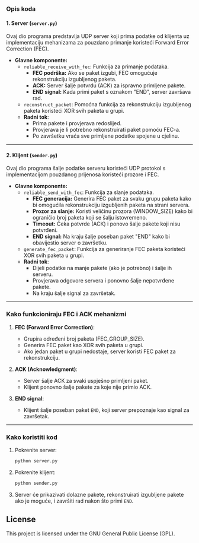 ### **Opis koda**

#### **1. Server (`server.py`)**
Ovaj dio programa predstavlja UDP server koji prima podatke od klijenta uz implementaciju mehanizama za pouzdano primanje koristeći Forward Error Correction (FEC). 

- **Glavne komponente:**
  - `reliable_receive_with_fec`: Funkcija za primanje podataka.
    - **FEC podrška:** Ako se paket izgubi, FEC omogućuje rekonstrukciju izgubljenog paketa.
    - **ACK:** Server šalje potvrdu (ACK) za ispravno primljene pakete.
    - **END signal:** Kada primi paket s oznakom "END", server završava rad.
  - `reconstruct_packet`: Pomoćna funkcija za rekonstrukciju izgubljenog paketa koristeći XOR svih paketa u grupi.
  - **Radni tok**:
    - Prima pakete i provjerava redoslijed.
    - Provjerava je li potrebno rekonstruirati paket pomoću FEC-a.
    - Po završetku vraća sve primljene podatke spojene u cjelinu.

---

#### **2. Klijent (`sender.py`)**
Ovaj dio programa šalje podatke serveru koristeći UDP protokol s implementacijom pouzdanog prijenosa koristeći prozore i FEC.

- **Glavne komponente:**
  - `reliable_send_with_fec`: Funkcija za slanje podataka.
    - **FEC generacija:** Generira FEC paket za svaku grupu paketa kako bi omogućila rekonstrukciju izgubljenih paketa na strani servera.
    - **Prozor za slanje:** Koristi veličinu prozora (WINDOW_SIZE) kako bi ograničio broj paketa koji se šalju istovremeno.
    - **Timeout:** Čeka potvrde (ACK) i ponovo šalje pakete koji nisu potvrđeni.
    - **END signal:** Na kraju šalje poseban paket "END" kako bi obavijestio server o završetku.
  - `generate_fec_packet`: Funkcija za generiranje FEC paketa koristeći XOR svih paketa u grupi.
  - **Radni tok**:
    - Dijeli podatke na manje pakete (ako je potrebno) i šalje ih serveru.
    - Provjerava odgovore servera i ponovno šalje nepotvrđene pakete.
    - Na kraju šalje signal za završetak.

---

### **Kako funkcioniraju FEC i ACK mehanizmi**
1. **FEC (Forward Error Correction)**:
   - Grupira određeni broj paketa (FEC_GROUP_SIZE).
   - Generira FEC paket kao XOR svih paketa u grupi.
   - Ako jedan paket u grupi nedostaje, server koristi FEC paket za rekonstrukciju.

2. **ACK (Acknowledgment)**:
   - Server šalje ACK za svaki uspješno primljeni paket.
   - Klijent ponovno šalje pakete za koje nije primio ACK.

3. **END signal**:
   - Klijent šalje poseban paket `END`, koji server prepoznaje kao signal za završetak.

---

### **Kako koristiti kod**
1. Pokrenite server:
   ```bash
   python server.py
   ```
2. Pokrenite klijent:
   ```bash
   python sender.py
   ```
3. Server će prikazivati dolazne pakete, rekonstruirati izgubljene pakete ako je moguće, i završiti rad nakon što primi `END`.


## License

This project is licensed under the GNU General Public License (GPL).

